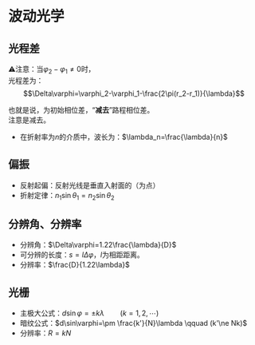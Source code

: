 # 波动光学

## 光程差

⚠注意：当$\varphi_2-\varphi_1\ne0$时，  
光程差为：
$$\Delta\varphi=\varphi_2-\varphi_1-\frac{2\pi(r_2-r_1)}{\lambda}$$

也就是说，为初始相位差，“**减去**”路程相位差。  
注意是减去。

* 在折射率为$n$的介质中，波长为：$\lambda_n=\frac{\lambda}{n}$

## 偏振

* 反射起偏：反射光线是垂直入射面的（为点）
* 折射定律：$n_1\sin\theta_1=n_2\sin\theta_2$

## 分辨角、分辨率

* 分辨角：$\Delta\varphi=1.22\frac{\lambda}{D}$
* 可分辨的长度：$s=l\Delta\varphi$，$l$为相距距离。
* 分辨率：$\frac{D}{1.22\lambda}$

## 光栅

* 主极大公式：$d\sin\varphi=\pm k\lambda \qquad (k=1,2,\cdots)$
* 暗纹公式：$d\sin\varphi=\pm \frac{k'}{N}\lambda \qquad (k'\ne Nk)$
* 分辨率：$R=kN$